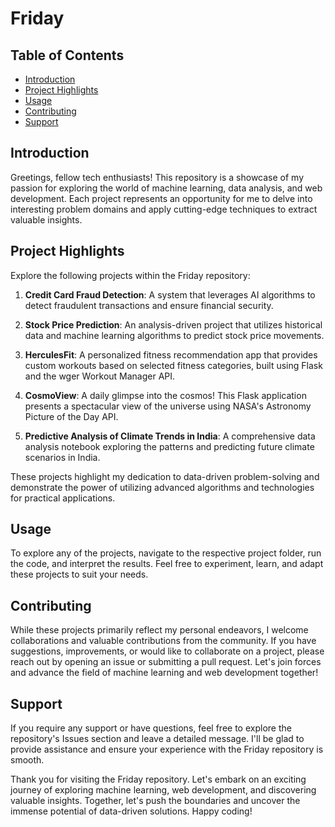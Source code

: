 # Friday

## Table of Contents

- [Introduction](#introduction)
- [Project Highlights](#project-highlights)
- [Usage](#usage)
- [Contributing](#contributing)
- [Support](#support)

## Introduction

Greetings, fellow tech enthusiasts! This repository is a showcase of my passion for exploring the world of machine learning, data analysis, and web development. Each project represents an opportunity for me to delve into interesting problem domains and apply cutting-edge techniques to extract valuable insights.

## Project Highlights

Explore the following projects within the Friday repository:

1. **Credit Card Fraud Detection**: A system that leverages AI algorithms to detect fraudulent transactions and ensure financial security.

2. **Stock Price Prediction**: An analysis-driven project that utilizes historical data and machine learning algorithms to predict stock price movements.

3. **HerculesFit**: A personalized fitness recommendation app that provides custom workouts based on selected fitness categories, built using Flask and the wger Workout Manager API.

4. **CosmoView**: A daily glimpse into the cosmos! This Flask application presents a spectacular view of the universe using NASA's Astronomy Picture of the Day API.

5. **Predictive Analysis of Climate Trends in India**: A comprehensive data analysis notebook exploring the patterns and predicting future climate scenarios in India.

These projects highlight my dedication to data-driven problem-solving and demonstrate the power of utilizing advanced algorithms and technologies for practical applications.

## Usage

To explore any of the projects, navigate to the respective project folder, run the code, and interpret the results. Feel free to experiment, learn, and adapt these projects to suit your needs.

## Contributing

While these projects primarily reflect my personal endeavors, I welcome collaborations and valuable contributions from the community. If you have suggestions, improvements, or would like to collaborate on a project, please reach out by opening an issue or submitting a pull request. Let's join forces and advance the field of machine learning and web development together!

## Support

If you require any support or have questions, feel free to explore the repository's Issues section and leave a detailed message. I'll be glad to provide assistance and ensure your experience with the Friday repository is smooth.

Thank you for visiting the Friday repository. Let's embark on an exciting journey of exploring machine learning, web development, and discovering valuable insights. Together, let's push the boundaries and uncover the immense potential of data-driven solutions. Happy coding!
